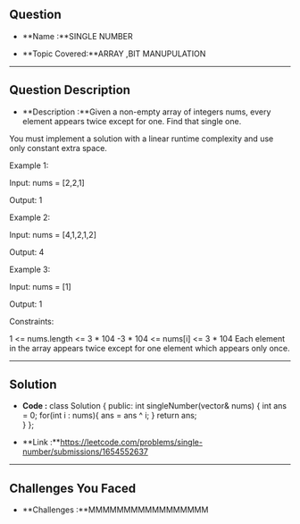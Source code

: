 ## Question  

- **Name         :**SINGLE NUMBER

- **Topic Covered:**ARRAY ,BIT MANUPULATION 
 

---

## Question Description 

- **Description   :**Given a non-empty array of integers nums, every element appears twice except for one. Find that single one.

You must implement a solution with a linear runtime complexity and use only constant extra space.

 

Example 1:

Input: nums = [2,2,1]

Output: 1

Example 2:

Input: nums = [4,1,2,1,2]

Output: 4

Example 3:

Input: nums = [1]

Output: 1

 

Constraints:

1 <= nums.length <= 3 * 104
-3 * 104 <= nums[i] <= 3 * 104
Each element in the array appears twice except for one element which appears only once.


---

## Solution

- **Code           :**
class Solution {
public:
    int singleNumber(vector<int>& nums) {
     int ans = 0;
     for(int i : nums){
        ans = ans ^ i;
     } 
     return ans;  
    }
};

- **Link           :**https://leetcode.com/problems/single-number/submissions/1654552637


---

## Challenges You Faced

- **Challenges      :**MMMMMMMMMMMMMMMMM

